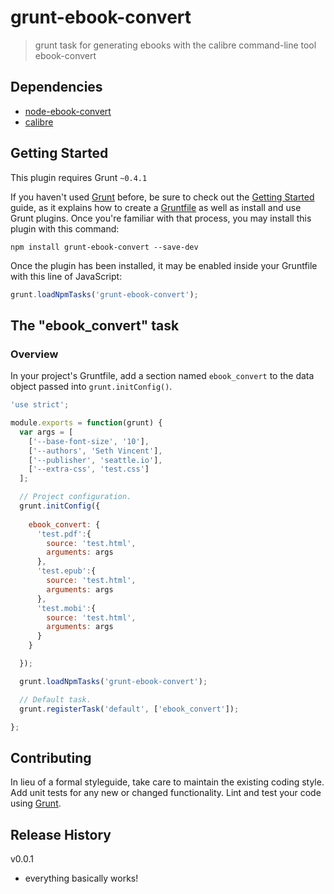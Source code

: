 # grunt-ebook-convert

> grunt task for generating ebooks with the calibre command-line tool ebook-convert


## Dependencies
- [node-ebook-convert](http://github.com/sethvincent/node-ebook-convert)
- [calibre](http://calibre-ebook.com/download)

## Getting Started
This plugin requires Grunt `~0.4.1`

If you haven't used [Grunt](http://gruntjs.com/) before, be sure to check out the [Getting Started](http://gruntjs.com/getting-started) guide, as it explains how to create a [Gruntfile](http://gruntjs.com/sample-gruntfile) as well as install and use Grunt plugins. Once you're familiar with that process, you may install this plugin with this command:

```shell
npm install grunt-ebook-convert --save-dev
```

Once the plugin has been installed, it may be enabled inside your Gruntfile with this line of JavaScript:

```js
grunt.loadNpmTasks('grunt-ebook-convert');
```

## The "ebook_convert" task

### Overview
In your project's Gruntfile, add a section named `ebook_convert` to the data object passed into `grunt.initConfig()`.

```js
'use strict';

module.exports = function(grunt) {
  var args = [
    ['--base-font-size', '10'], 
    ['--authors', 'Seth Vincent'],
    ['--publisher', 'seattle.io'],
    ['--extra-css', 'test.css']
  ];

  // Project configuration.
  grunt.initConfig({
      
    ebook_convert: {
      'test.pdf':{
        source: 'test.html',
        arguments: args
      },
      'test.epub':{
        source: 'test.html',
        arguments: args
      },
      'test.mobi':{
        source: 'test.html',
        arguments: args
      }
    }

  });

  grunt.loadNpmTasks('grunt-ebook-convert');

  // Default task.
  grunt.registerTask('default', ['ebook_convert']);

};

```

## Contributing
In lieu of a formal styleguide, take care to maintain the existing coding style. Add unit tests for any new or changed functionality. Lint and test your code using [Grunt](http://gruntjs.com/).

## Release History
v0.0.1
 - everything basically works!
